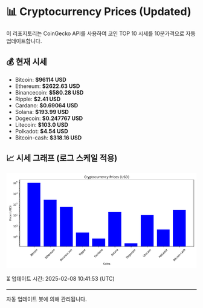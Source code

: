 
# 📊 Cryptocurrency Prices (Updated)

이 리포지토리는 CoinGecko API를 사용하여 코인 TOP 10 시세를 10분가격으로 자동 업데이트합니다.

## 💰 현재 시세
- Bitcoin: **$96114 USD**
- Ethereum: **$2622.63 USD**
- Binancecoin: **$580.28 USD**
- Ripple: **$2.41 USD**
- Cardano: **$0.69064 USD**
- Solana: **$193.99 USD**
- Dogecoin: **$0.247767 USD**
- Litecoin: **$103.0 USD**
- Polkadot: **$4.54 USD**
- Bitcoin-cash: **$318.16 USD**

## 📈 시세 그래프 (로그 스케일 적용)
![Crypto Prices](crypto_prices.png)

⏳ 업데이트 시간: 2025-02-08 10:41:53 (UTC)

---
자동 업데이트 봇에 의해 관리됩니다.

